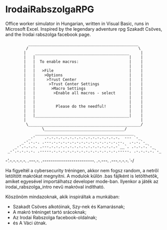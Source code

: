 # IrodaiRabszolgaRPG
Office worker simulator in Hungarian, written in Visual Basic, runs in Microsoft Excel. Inspired by the legendary adventure rpg Szakadt Csöves, and the Irodai rabszolga facebook page.


              ________________________________________________
             /                                                \
            |    _________________________________________     |
            |   |                                         |    |
            |   |  To enable macros:                      |    |
            |   |                                         |    |
            |   |   >File                                 |    |
            |   |    >Options                             |    |
            |   |     >Trust Center                       |    |
            |   |      >Trust Center Settings             |    |
            |   |       >Macro Settings                   |    |
            |   |        >Enable all macros - select      |    |
            |   |                                         |    |
            |   |                                         |    |
            |   |         Please do the needful!          |    |
            |   |                                         |    |
            |   |_________________________________________|    |
            |                                                  |
             \_________________________________________________/
                    \___________________________________/
                 ___________________________________________
              _-'    .-.-.-.-.-.-.-.-.-.-.-.-.-.-.-.-.  --- `-_
           _-'.-.-. .---.-.-.-.-.-.-.-.-.-.-.-.-.-.-.--.  .-.-.`-_
        _-'.-.-.-. .---.-.-.-.-.-.-.-.-.-.-.-.-.-.-.-`__`. .-.-.-.`-_
     _-'.-.-.-.-. .-----.-.-.-.-.-.-.-.-.-.-.-.-.-.-.-----. .-.-.-.-.`-_
  _-'.-.-.-.-.-. .---.-. .-------------------------. .-.---. .---.-.-.-.`-_/



Ha figyeltél a cybersecurity tréningen, akkor nem fogsz random, a netről letöltött makrókat megnyitni.
A modulok külön .bas fájlként is letölthetők, amiket egyesével importálhatsz developer mode-ban.
Ilyenkor a játék az irodai_rabszolga_intro nevű makróval indítható.

Köszönöm mindazoknak, akik inspiráltak a munkában: 
- Szakadt Csöves alkotóinak, Szy-nek és Kamarásnak;
- A makró tréninget tartó srácoknak;
- Az Irodai Rabszolga facebook-oldalnak;
- és A Váci útnak.


